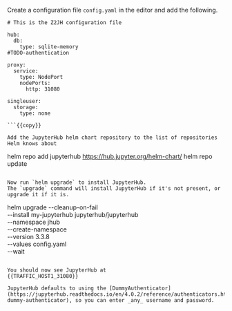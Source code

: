 Create a configuration file `config.yaml` in the editor and add the following.

```
# This is the Z2JH configuration file

hub:
  db:
    type: sqlite-memory
#TODO-authentication

proxy:
  service:
    type: NodePort
    nodePorts:
      http: 31080

singleuser:
  storage:
    type: none

```{{copy}}

Add the JupyterHub helm chart repository to the list of repositories Helm knows about
```
helm repo add jupyterhub https://hub.jupyter.org/helm-chart/
helm repo update
```{{exec}}

Now run `helm upgrade` to install JupyterHub.
The `upgrade` command will install JupyterHub if it's not present, or upgrade it if it is.
```
helm upgrade --cleanup-on-fail \
  --install my-jupyterhub jupyterhub/jupyterhub \
  --namespace jhub \
  --create-namespace \
  --version 3.3.8 \
  --values config.yaml \
  --wait
```{{exec}}

You should now see JupyterHub at
{{TRAFFIC_HOST1_31080}}

JupyterHub defaults to using the [DummyAuthenticator](https://jupyterhub.readthedocs.io/en/4.0.2/reference/authenticators.html#the-dummy-authenticator), so you can enter _any_ username and password.
